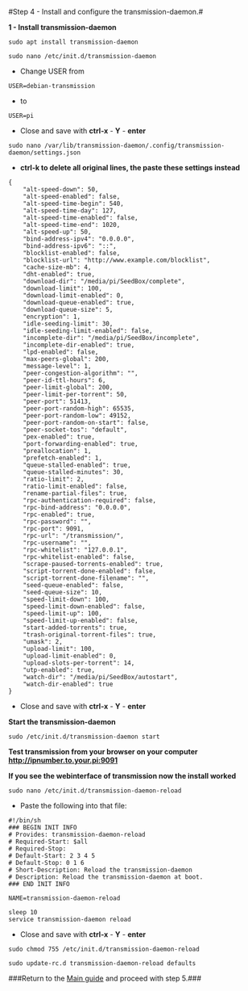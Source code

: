 #Step 4 - Install and configure the transmission-daemon.#

**1 - Install transmission-daemon**
~~~
sudo apt install transmission-daemon
~~~
~~~
sudo nano /etc/init.d/transmission-daemon
~~~
   * Change USER from
~~~
USER=debian-transmission
~~~
   * to
~~~
USER=pi
~~~
   * Close and save with **ctrl-x** - **Y** - **enter**
~~~
sudo nano /var/lib/transmission-daemon/.config/transmission-daemon/settings.json
~~~
   * **ctrl-k to delete all original lines, the paste these settings instead**
~~~
{
    "alt-speed-down": 50,
    "alt-speed-enabled": false,
    "alt-speed-time-begin": 540,
    "alt-speed-time-day": 127,
    "alt-speed-time-enabled": false,
    "alt-speed-time-end": 1020,
    "alt-speed-up": 50,
    "bind-address-ipv4": "0.0.0.0",
    "bind-address-ipv6": "::",
    "blocklist-enabled": false,
    "blocklist-url": "http://www.example.com/blocklist",
    "cache-size-mb": 4,
    "dht-enabled": true,
    "download-dir": "/media/pi/SeedBox/complete",
    "download-limit": 100,
    "download-limit-enabled": 0,
    "download-queue-enabled": true,
    "download-queue-size": 5,
    "encryption": 1,
    "idle-seeding-limit": 30,
    "idle-seeding-limit-enabled": false,
    "incomplete-dir": "/media/pi/SeedBox/incomplete",
    "incomplete-dir-enabled": true,
    "lpd-enabled": false,
    "max-peers-global": 200,
    "message-level": 1,
    "peer-congestion-algorithm": "",
    "peer-id-ttl-hours": 6,
    "peer-limit-global": 200,
    "peer-limit-per-torrent": 50,
    "peer-port": 51413,
    "peer-port-random-high": 65535,
    "peer-port-random-low": 49152,
    "peer-port-random-on-start": false,
    "peer-socket-tos": "default",
    "pex-enabled": true,
    "port-forwarding-enabled": true,
    "preallocation": 1,
    "prefetch-enabled": 1,
    "queue-stalled-enabled": true,
    "queue-stalled-minutes": 30,
    "ratio-limit": 2,
    "ratio-limit-enabled": false,
    "rename-partial-files": true,
    "rpc-authentication-required": false,
    "rpc-bind-address": "0.0.0.0",
    "rpc-enabled": true,
    "rpc-password": "",
    "rpc-port": 9091,
    "rpc-url": "/transmission/",
    "rpc-username": "",
    "rpc-whitelist": "127.0.0.1",
    "rpc-whitelist-enabled": false,
    "scrape-paused-torrents-enabled": true,
    "script-torrent-done-enabled": false,
    "script-torrent-done-filename": "",
    "seed-queue-enabled": false,
    "seed-queue-size": 10,
    "speed-limit-down": 100,
    "speed-limit-down-enabled": false,
    "speed-limit-up": 100,
    "speed-limit-up-enabled": false,
    "start-added-torrents": true,
    "trash-original-torrent-files": true,
    "umask": 2,
    "upload-limit": 100,
    "upload-limit-enabled": 0,
    "upload-slots-per-torrent": 14,
    "utp-enabled": true,
    "watch-dir": "/media/pi/SeedBox/autostart", 
    "watch-dir-enabled": true
}
~~~
   * Close and save with **ctrl-x** - **Y** - **enter**

**Start the transmission-daemon**
~~~
sudo /etc/init.d/transmission-daemon start
~~~

**Test transmission from your browser on your computer http://ipnumber.to.your.pi:9091**

**If you see the webinterface of transmission now the install worked**

~~~
sudo nano /etc/init.d/transmission-daemon-reload
~~~
   * Paste the following into that file:
~~~
#!/bin/sh
### BEGIN INIT INFO
# Provides: transmission-daemon-reload
# Required-Start: $all
# Required-Stop: 
# Default-Start: 2 3 4 5
# Default-Stop: 0 1 6
# Short-Description: Reload the transmission-daemon
# Description: Reload the transmission-daemon at boot.
### END INIT INFO

NAME=transmission-daemon-reload

sleep 10
service transmission-daemon reload
~~~
   * Close and save with **ctrl-x** - **Y** - **enter**
~~~
sudo chmod 755 /etc/init.d/transmission-daemon-reload
~~~
~~~
sudo update-rc.d transmission-daemon-reload defaults
~~~

###Return to the [Main guide](https://github.com/mcfrojd/PiVPN-Seedbox) and proceed with step 5.###
